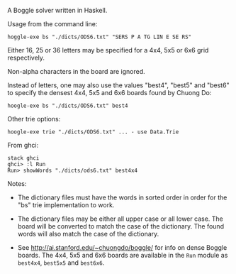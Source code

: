 A Boggle solver written in Haskell.

Usage from the command line:

    hoggle-exe bs "./dicts/ODS6.txt" "SERS P A TG LIN E SE RS"

Either 16, 25 or 36 letters may be specified for a 4x4, 5x5  or 6x6
grid respectively.

Non-alpha characters in the board are ignored.

Instead of letters, one may also use the values "best4", "best5"
and "best6" to specify the densest 4x4, 5x5 and 6x6 boards found
by Chuong Do:

    hoogle-exe bs "./dicts/ODS6.txt" best4

Other trie options:

    hoogle-exe trie "./dicts/ODS6.txt" ... - use Data.Trie

From ghci:

    stack ghci
    ghci> :l Run
    Run> showWords "./dicts/ods6.txt" best4x4

Notes:

- The dictionary files must have the words in
sorted order in order for the "bs" trie implementation
to work.

- The dictionary files may be either all upper case
or all lower case. The board will be converted to
match the case of the dictionary. The found words will
also match the case of the dictionary.

- See http://ai.stanford.edu/~chuongdo/boggle/ for info
on dense Boggle boards. The 4x4, 5x5 and 6x6 boards are
available in the `Run` module as `best4x4`, `best5x5` and `best6x6`.

